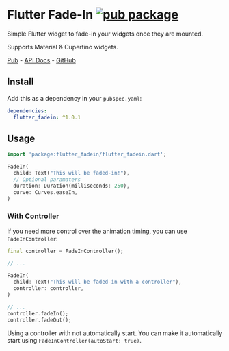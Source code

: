 # Flutter Fade-In [![pub package](https://img.shields.io/pub/v/flutter_fadein.svg)](https://pub.dartlang.org/packages/flutter_fadein)

Simple Flutter widget to fade-in your widgets once they are mounted.

Supports Material & Cupertino widgets.

[Pub](https://pub.dartlang.org/packages/flutter_fadein) - [API Docs](https://pub.dartlang.org/documentation/flutter_fadein/latest/) - [GitHub](https://github.com/Cretezy/flutter_fadein)

## Install

Add this as a dependency in your `pubspec.yaml`:

```yaml
dependencies:
  flutter_fadein: ^1.0.1
```

## Usage

```dart
import 'package:flutter_fadein/flutter_fadein.dart';

FadeIn(
  child: Text("This will be faded-in!"),
  // Optional paramaters
  duration: Duration(milliseconds: 250),
  curve: Curves.easeIn,
)
```

### With Controller

If you need more control over the animation timing, you can use `FadeInController`:

```dart
final controller = FadeInController();

// ...

FadeIn(
  child: Text("This will be faded-in with a controller"),
  controller: controller,
)

// ...
controller.fadeIn();
controller.fadeOut();
```

Using a controller with not automatically start. You can make it automatically start using `FadeInController(autoStart: true)`.
